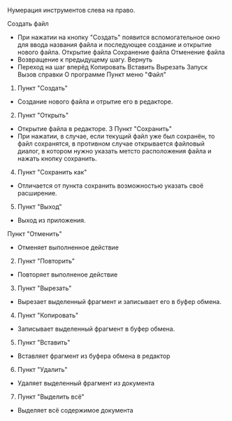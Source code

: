 ﻿Нумерация инструментов слева на право.

Создать файл
- При нажатии на кнопку "Создать" появится вспомогательное окно для ввода названия файла и последующее создание и открытие нового файла.
Открытие файла
Сохранение файла
Отменение файла
- Возвращение к предыдущему шагу.
Вернуть
- Переход на шаг вперёд
Копировать
Вставить
Вырезать
Запуск
Вызов справки
О программе
Пункт меню "Файл"
1. Пункт "Создать"
- Создание нового файла и отрытие его в редакторе.
2. Пункт "Открыть"
- Открытие файла в редакторе.
3 Пункт "Сохранить"
- При нажатии, в случае, если текущий файл уже был сохранён, то файл сохранятся, в противном случае открывается файловый диалог, в котором нужно указать метсто расположения файла и нажать кнопку сохранить.
4. Пункт "Сохранить как"
- Отличается от пункта сохранить возможностью указать своё расширение.
5. Пункт "Выход"
- Выход из приложения.

Пункт "Отменить"
- Отменяет выполненное действие
2. Пункт "Повторить"
- Повторяет выполненое действие
3. Пункт "Вырезать"
- Вырезает выделенный фрагмент и записывает его в буфер обмена.
4. Пункт "Копировать"
- Записывает выделенный фрагмент в буфер обмена.
5. Пункт "Вставить"
- Вставляет фрагмент из буфера обмена в редактор
6. Пункт "Удалить"
- Удаляет выделенный фрагмент из документа
7. Пункт "Выделить всё"
- Выделяет всё содержимое документа
